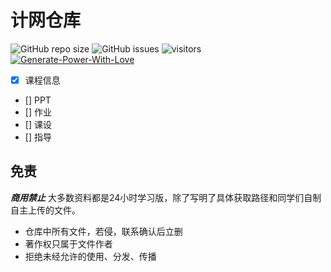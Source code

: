 # 计网仓库

![GitHub repo size](https://img.shields.io/github/repo-size/SCU-CS/ComputerNetwork)
![GitHub issues](https://img.shields.io/github/issues/SCU-CS/ComputerNetwork)
![visitors](https://visitor-badge.glitch.me/badge?page_id=SCU-CS.ComputerNetwork)
[![Generate-Power-With-Love](https://img.shields.io/badge/Generate--Power--With-Love-red)](https://github.com/SCU-CS/Contributors)

- [x] 课程信息
- [] PPT
- [] 作业
- [] 课设
- [] 指导

## 免责

***商用禁止*** 大多数资料都是24小时学习版，除了写明了具体获取路径和同学们自制自主上传的文件。

- 仓库中所有文件，若侵，联系确认后立删
- 著作权只属于文件作者
- 拒绝未经允许的使用、分发、传播